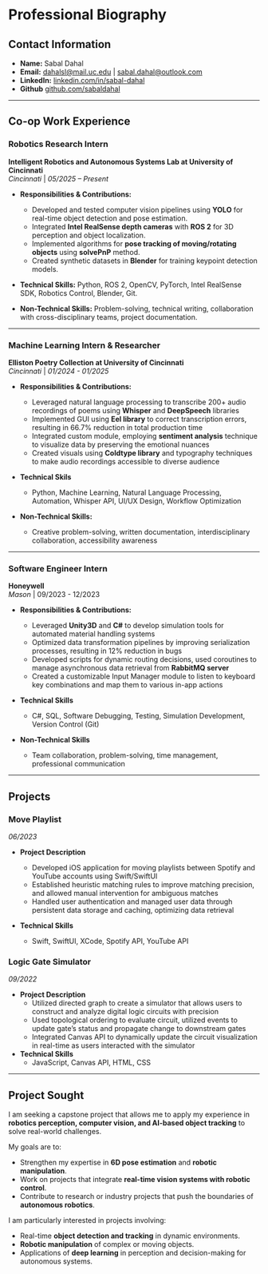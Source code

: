# Professional Biography

## Contact Information
- **Name:** Sabal Dahal  
- **Email:** dahalsl@mail.uc.edu | sabal.dahal@outlook.com
- **LinkedIn:** [linkedin.com/in/sabal-dahal](https://www.linkedin.com/in/sabal-dahal/) 
- **Github** [github.com/sabaldahal](https://github.com/sabaldahal)  

---

## Co-op Work Experience

### Robotics Research Intern
**Intelligent Robotics and Autonomous Systems Lab at University of Cincinnati**   
*Cincinnati* | *05/2025 – Present*  

- **Responsibilities & Contributions:**  
  - Developed and tested computer vision pipelines using **YOLO** for real-time object detection and pose estimation.  
  - Integrated **Intel RealSense depth cameras** with **ROS 2** for 3D perception and object localization.  
  - Implemented algorithms for **pose tracking of moving/rotating objects** using **solvePnP** method.    
  - Created synthetic datasets in **Blender** for training keypoint detection models.  

- **Technical Skills:** Python, ROS 2, OpenCV, PyTorch, Intel RealSense SDK, Robotics Control, Blender, Git.  
- **Non-Technical Skills:** Problem-solving, technical writing, collaboration with cross-disciplinary teams, project documentation.  


---

### Machine Learning Intern & Researcher  
**Elliston Poetry Collection at University of Cincinnati**  
*Cincinnati* | *01/2024 - 01/2025*  
- **Responsibilities & Contributions:** 

    - Leveraged natural language processing to transcribe 200+ audio recordings of poems using **Whisper** and **DeepSpeech** libraries
    - Implemented GUI using **Eel library** to correct transcription errors, resulting in 66.7% reduction in total production time
    - Integrated custom module, employing **sentiment analysis** technique to visualize data by preserving the emotional nuances
    - Created visuals using **Coldtype library** and typography techniques to make audio recordings accessible to diverse audience

- **Technical Skils**
    - Python, Machine Learning, Natural Language Processing, Automation, Whisper API, UI/UX Design, Workflow Optimization
- **Non-Technical Skills:** 
    - Creative problem-solving, written documentation, interdisciplinary collaboration, accessibility awareness

---

### Software Engineer Intern  
**Honeywell**  
*Mason* | 09/2023 - 12/2023  

- **Responsibilities & Contributions:** 

    - Leveraged **Unity3D** and **C#** to develop simulation tools for automated material handling systems
    - Optimized data transformation pipelines by improving serialization processes, resulting in 12% reduction in bugs
    - Developed scripts for dynamic routing decisions, used coroutines to manage asynchronous data retrieval from **RabbitMQ server**
    - Created a customizable Input Manager module to listen to keyboard key combinations and map them to various in-app actions

- **Technical Skills**
    - C#, SQL, Software Debugging, Testing, Simulation Development, Version Control (Git)
- **Non-Technical Skills**
    - Team collaboration, problem-solving, time management, professional communication

---

## Projects

### Move Playlist 
*06/2023*

- **Project Description**
    - Developed iOS application for moving playlists between Spotify and YouTube accounts using Swift/SwiftUI
    - Established heuristic matching rules to improve matching precision, and allowed manual intervention for ambiguous matches
    - Handled user authentication and managed user data through persistent data storage and caching, optimizing data retrieval 

- **Technical Skills**
    - Swift, SwiftUI, XCode, Spotify API, YouTube API

### Logic Gate Simulator 
*09/2022* 


- **Project Description**
    - Utilized directed graph to create a simulator that allows users to construct and analyze digital logic circuits with precision
    - Used topological ordering to evaluate circuit, utilized events to update gate’s status and propagate change to downstream gates
    - Integrated Canvas API to dynamically update the circuit visualization in real-time as users interacted with the simulator
- **Technical Skills**
    - JavaScript, Canvas API, HTML, CSS 

---

## Project Sought
I am seeking a capstone project that allows me to apply my experience in **robotics perception, computer vision, and AI-based object tracking** to solve real-world challenges.  

My goals are to:  
- Strengthen my expertise in **6D pose estimation** and **robotic manipulation**.  
- Work on projects that integrate **real-time vision systems with robotic control**.  
- Contribute to research or industry projects that push the boundaries of **autonomous robotics**.  

I am particularly interested in projects involving:  
- Real-time **object detection and tracking** in dynamic environments.  
- **Robotic manipulation** of complex or moving objects.  
- Applications of **deep learning** in perception and decision-making for autonomous systems.  

